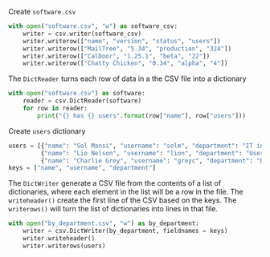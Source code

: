 Create `software.csv`
```python
with open("software.csv", "w") as software_csv:
	writer = csv.writer(software_csv)
	writer.writerow(["name", "version", "status", "users"])
	writer.writerow(["MailTree", "5.34", "production", "324"])
	writer.writerow(["CalDoor", "1.25.1", "beta", "22"])
	writer.writerow(["Chatty Chicken", "0.34", "alpha", "4"])
```

The `DictReader` turns each row of data in a the CSV file into a dictionary
```python
with open("software.csv") as software:
	reader = csv.DictReader(software)
	for row in reader:
		print("{} has {} users".format(row["name"], row["users"]))
```

Create `users` dictionary
```python
users = [{"name": "Sol Mansi", "username": "solm", "department": "IT infrastructure"},
		 {"name": "Lio Nelson", "username": "lion", "department": "User Experience Research"},
		 {"name": "Charlie Grey", "username": "greyc", "department": "Development"}]
keys = ["name", "username", "department"]
```

The `DictWriter` generate a CSV file from the contents of a list of dictionaries, where each element in the list will be a row in the file. The `writeheader()` create the first line of the CSV based on the keys. The `writerows()` will turn the list of dictionaries into lines in that file.

```python
with open("by_department.csv", "w") as by_department:
	writer = csv.DictWriter(by_department, fieldnames = keys)
	writer.writeheader()
	writer.writerows(users)
```

